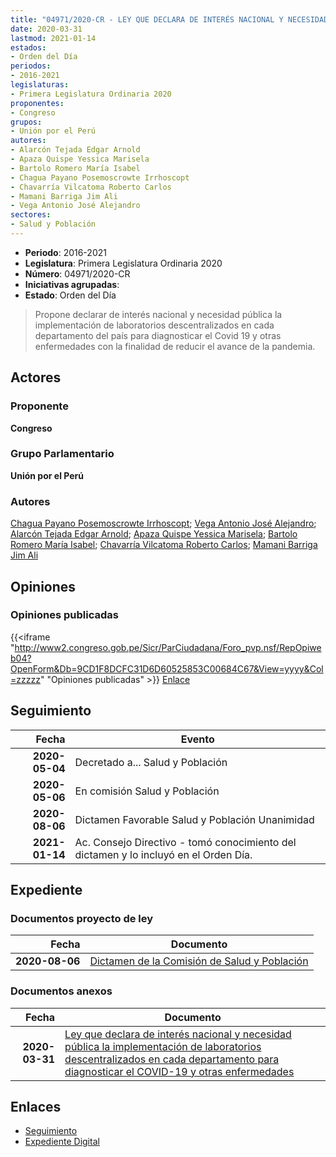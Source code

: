 ```yaml
---
title: "04971/2020-CR - LEY QUE DECLARA DE INTERÉS NACIONAL Y NECESIDAD PÚBLICA LA IMPLEMENTACIÓN DE LABORATORIOS DESCENTRALIZADOS EN CADA DEPARTAMENTO PARA DIAGNOSTICAR EL COVID-19 Y OTRAS ENFERMEDADES"
date: 2020-03-31
lastmod: 2021-01-14
estados:
- Orden del Día
periodos:
- 2016-2021
legislaturas:
- Primera Legislatura Ordinaria 2020
proponentes:
- Congreso
grupos:
- Unión por el Perú
autores:
- Alarcón Tejada Edgar Arnold
- Apaza Quispe Yessica Marisela
- Bartolo Romero María Isabel
- Chagua Payano Posemoscrowte Irrhoscopt
- Chavarría Vilcatoma Roberto Carlos
- Mamani Barriga Jim Ali
- Vega Antonio José Alejandro
sectores:
- Salud y Población
---
```

- **Periodo**: 2016-2021
- **Legislatura**: Primera Legislatura Ordinaria 2020
- **Número**: 04971/2020-CR
- **Iniciativas agrupadas**: 
- **Estado**: Orden del Día

> Propone declarar de interés nacional y necesidad pública la implementación de laboratorios descentralizados en cada departamento del país para diagnosticar el Covid 19 y otras enfermedades con la finalidad de reducir el avance de la pandemia.


## Actores

### Proponente

**Congreso**

### Grupo Parlamentario

**Unión por el Perú**

### Autores

[Chagua Payano Posemoscrowte Irrhoscopt](mailto:mailto:pchagua@congreso.gob.pe); [Vega Antonio José Alejandro](mailto:mailto:jvegaa@congreso.gob.pe); [Alarcón Tejada Edgar Arnold](mailto:mailto:ealarcont@congreso.gob.pe); [Apaza Quispe Yessica Marisela](mailto:mailto:yapaza@congreso.gob.pe); [Bartolo Romero María Isabel](mailto:mailto:mbartolo@congreso.gob.pe); [Chavarría Vilcatoma Roberto Carlos](mailto:mailto:rchavarria@congreso.gob.pe); [Mamani Barriga Jim Ali](mailto:mailto:jmamani@congreso.gob.pe)

## Opiniones

### Opiniones publicadas

{{<iframe "http://www2.congreso.gob.pe/Sicr/ParCiudadana/Foro_pvp.nsf/RepOpiweb04?OpenForm&Db=9CD1F8DCFC31D6D60525853C00684C67&View=yyyy&Col=zzzzz" "Opiniones publicadas" >}}
[Enlace](http://www2.congreso.gob.pe/Sicr/ParCiudadana/Foro_pvp.nsf/RepOpiweb04?OpenForm&Db=9CD1F8DCFC31D6D60525853C00684C67&View=yyyy&Col=zzzzz)


## Seguimiento

| Fecha | Evento |
|------:|--------|
| **2020-05-04** | Decretado a... Salud y Población |
| **2020-05-06** | En comisión Salud y Población |
| **2020-08-06** | Dictamen Favorable Salud y Población Unanimidad |
| **2021-01-14** | Ac. Consejo Directivo - tomó conocimiento del dictamen y lo incluyó en el Orden Día. |

## Expediente

### Documentos proyecto de ley

| Fecha | Documento |
|------:|-----------|
| **2020-08-06** | [Dictamen de la Comisión de Salud y Población](http://www.leyes.congreso.gob.pe/Documentos/2016_2021/Dictamenes/Proyectos_de_Ley/04971DC21MAY20200806.pdf) |

### Documentos anexos

| Fecha | Documento |
|------:|-----------|
| **2020-03-31** | [Ley que declara de interés nacional y necesidad pública la implementación de laboratorios descentralizados en cada departamento para diagnosticar el COVID-19 y otras enfermedades](http://www.leyes.congreso.gob.pe/Documentos/2016_2021/Proyectos_de_Ley_y_de_Resoluciones_Legislativas/PL04971-20200331..pdf) |

## Enlaces

- [Seguimiento](http://www2.congreso.gob.pe/Sicr/TraDocEstProc/CLProLey2016.nsf/f7fff46988ca05b1052578e100829cc7/66474988d9731aaa0525853c0070b42c?OpenDocument)
- [Expediente Digital](http://www2.congreso.gob.pe/Sicr/TraDocEstProc/Expvirt_2011.nsf/visbusqptramdoc1621/04971?opendocument)

